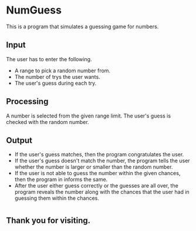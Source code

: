 # NumGuess   
This is a program that simulates a guessing game for numbers.

## Input
The user has to enter the following.
* A range to pick a random number from.
* The number of trys the user wants.
* The user's guess during each try.

## Processing
A number is selected from the given range limit.
The user's guess is checked with the random number.  

## Output
* If the user's guess matches, then the program congratulates the user.  
* If the user's guess doesn't match the number, the program tells the user whether the number is larger or smaller than the random number.  
* If the user is not able to guess the number within the given chances, then the program in informs the same.
* After the user either guess correctly or the guesses are all over, the program reveals the number along with the chances that the user had in guessing them within the chances.

#
## Thank you for visiting.